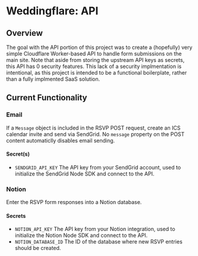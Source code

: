 # Weddingflare: API

## Overview

The goal with the API portion of this project was to create a (hopefully) very simple Cloudflare Worker-based API to handle form submissions on the main site. Note that aside from storing the upstream API keys as secrets, this API has 0 security features.
This lack of a security implmentation is intentional, as this project is intended to be a functional boilerplate, rather than a fully implmented SaaS solution.

## Current Functionality

### Email

If a `Message` object is included in the RSVP POST request, create an ICS calendar invite and send via SendGrid. No `message` property on the POST content automaticlly disables email sending.

#### Secret(s)

- `SENDGRID_API_KEY` The API key from your SendGrid account, used to initialize the SendGrid Node SDK and connect to the API.

### Notion

Enter the RSVP form responses into a Notion database.

#### Secrets

- `NOTION_API_KEY` The API key from your Notion integration, used to initialize the Notion Node SDK and connect to the API.
- `NOTION_DATABASE_ID` The ID of the database where new RSVP entries should be created.
